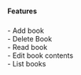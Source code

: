 <h4 align="left">Features</h4>

###

<p align="left">- Add book<br>- Delete Book<br>- Read book<br>- Edit book contents<br>- List books </p>
